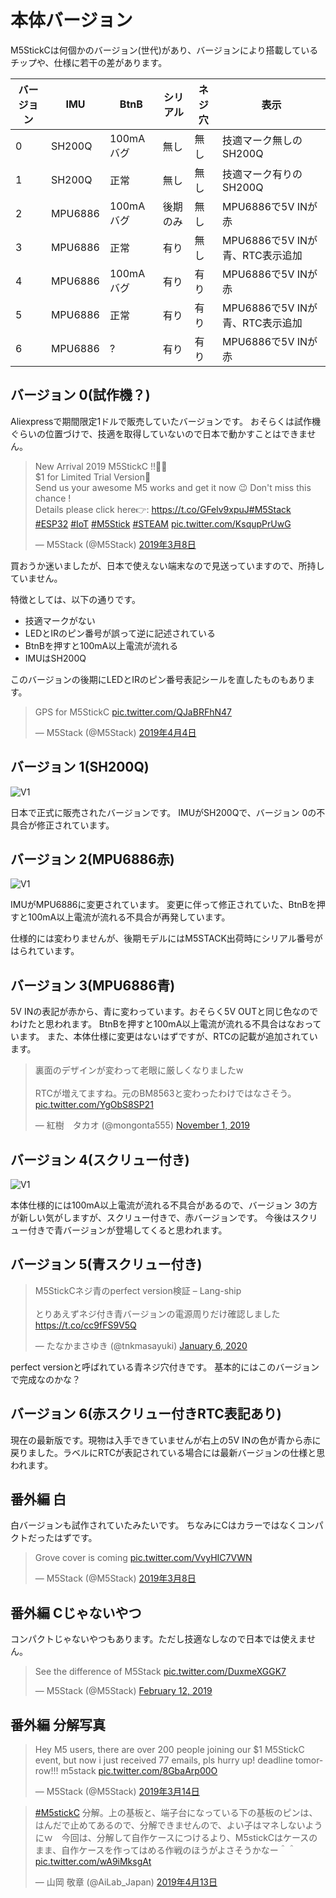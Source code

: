 # 本体バージョン

M5StickCは何個かのバージョン(世代)があり、バージョンにより搭載しているチップや、仕様に若干の差があります。

| バージョン  | IMU     | BtnB      | シリアル | ネジ穴 | 表示                            |
|-------------|---------|-----------|----------|--------|---------------------------------|
| 0           | SH200Q  | 100mAバグ | 無し     | 無し   | 技適マーク無しのSH200Q          |
| 1           | SH200Q  | 正常      | 無し     | 無し   | 技適マーク有りのSH200Q          |
| 2           | MPU6886 | 100mAバグ | 後期のみ | 無し   | MPU6886で5V INが赤              |
| 3           | MPU6886 | 正常      | 有り     | 無し   | MPU6886で5V INが青、RTC表示追加 |
| 4           | MPU6886 | 100mAバグ | 有り     | 有り   | MPU6886で5V INが赤              |
| 5           | MPU6886 | 正常      | 有り     | 有り   | MPU6886で5V INが青、RTC表示追加 |
| 6           | MPU6886 | ?         | 有り     | 有り   | MPU6886で5V INが赤              |

## バージョン 0(試作機？)

Aliexpressで期間限定1ドルで販売していたバージョンです。
おそらくは試作機ぐらいの位置づけで、技適を取得していないので日本で動かすことはできません。

<blockquote class="twitter-tweet" data-lang="ja"><p lang="en" dir="ltr">New Arrival 2019 M5StickC !!🎉🎉 <br>$1 for Limited Trial Version🥳<br>Send us your awesome M5 works and get it now 😉 Don&#39;t miss this chance ! <br>Details please click here👉: <a href="https://t.co/GFelv9xpuJ">https://t.co/GFelv9xpuJ</a><a href="https://twitter.com/hashtag/M5Stack?src=hash&amp;ref_src=twsrc%5Etfw">#M5Stack</a> <a href="https://twitter.com/hashtag/ESP32?src=hash&amp;ref_src=twsrc%5Etfw">#ESP32</a> <a href="https://twitter.com/hashtag/IoT?src=hash&amp;ref_src=twsrc%5Etfw">#IoT</a> <a href="https://twitter.com/hashtag/M5Stick?src=hash&amp;ref_src=twsrc%5Etfw">#M5Stick</a> <a href="https://twitter.com/hashtag/STEAM?src=hash&amp;ref_src=twsrc%5Etfw">#STEAM</a> <a href="https://t.co/KsqupPrUwG">pic.twitter.com/KsqupPrUwG</a></p>&mdash; M5Stack (@M5Stack) <a href="https://twitter.com/M5Stack/status/1103979330848374784?ref_src=twsrc%5Etfw">2019年3月8日</a></blockquote>
<script async src="https://platform.twitter.com/widgets.js" charset="utf-8"></script>

買おうか迷いましたが、日本で使えない端末なので見送っていますので、所持していません。

特徴としては、以下の通りです。

- 技適マークがない
- LEDとIRのピン番号が誤って逆に記述されている
- BtnBを押すと100mA以上電流が流れる
- IMUはSH200Q

このバージョンの後期にLEDとIRのピン番号表記シールを直したものもあります。

<blockquote class="twitter-tweet" data-lang="ja"><p lang="en" dir="ltr">GPS for M5StickC <a href="https://t.co/QJaBRFhN47">pic.twitter.com/QJaBRFhN47</a></p>&mdash; M5Stack (@M5Stack) <a href="https://twitter.com/M5Stack/status/1113753764081610753?ref_src=twsrc%5Etfw">2019年4月4日</a></blockquote>
<script async src="https://platform.twitter.com/widgets.js" charset="utf-8"></script>

## バージョン 1(SH200Q)

![V1](images/V1.jpg)

日本で正式に販売されたバージョンです。
IMUがSH200Qで、バージョン 0の不具合が修正されています。

## バージョン 2(MPU6886赤)

![V1](images/V2.jpg)

IMUがMPU6886に変更されています。
変更に伴って修正されていた、BtnBを押すと100mA以上電流が流れる不具合が再発しています。

仕様的には変わりませんが、後期モデルにはM5STACK出荷時にシリアル番号がはられています。

## バージョン 3(MPU6886青)

5V INの表記が赤から、青に変わっています。おそらく5V OUTと同じ色なのでわけたと思われます。
BtnBを押すと100mA以上電流が流れる不具合はなおっています。
また、本体仕様に変更はないはずですが、RTCの記載が追加されています。

<blockquote class="twitter-tweet"><p lang="ja" dir="ltr">裏面のデザインが変わって老眼に厳しくなりましたw<br><br>RTCが増えてますね。元のBM8563と変わったわけではなさそう。 <a href="https://t.co/YgObS8SP21">pic.twitter.com/YgObS8SP21</a></p>&mdash; 紅樹　タカオ (@mongonta555) <a href="https://twitter.com/mongonta555/status/1190089840169123840?ref_src=twsrc%5Etfw">November 1, 2019</a></blockquote> <script async src="https://platform.twitter.com/widgets.js" charset="utf-8"></script>

## バージョン 4(スクリュー付き)

![V1](images/V4.jpg)

本体仕様的には100mA以上電流が流れる不具合があるので、バージョン 3の方が新しい気がしますが、スクリュー付きで、赤バージョンです。
今後はスクリュー付きで青バージョンが登場してくると思われます。

## バージョン 5(青スクリュー付き)

<blockquote class="twitter-tweet"><p lang="ja" dir="ltr">M5StickCネジ青のperfect version検証 – Lang-ship<br><br>とりあえずネジ付き青バージョンの電源周りだけ確認しました <a href="https://t.co/cc9fFS9V5Q">https://t.co/cc9fFS9V5Q</a></p>&mdash; たなかまさゆき (@tnkmasayuki) <a href="https://twitter.com/tnkmasayuki/status/1214111008156868608?ref_src=twsrc%5Etfw">January 6, 2020</a></blockquote> <script async src="https://platform.twitter.com/widgets.js" charset="utf-8"></script>

perfect versionと呼ばれている青ネジ穴付きです。
基本的にはこのバージョンで完成なのかな？

## バージョン 6(赤スクリュー付きRTC表記あり)

現在の最新版です。現物は入手できていませんが右上の5V INの色が青から赤に戻りました。ラベルにRTCが表記されている場合には最新バージョンの仕様と思われます。

## 番外編 白

白バージョンも試作されていたみたいです。
ちなみにCはカラーではなくコンパクトだったはずです。

<blockquote class="twitter-tweet" data-lang="ja"><p lang="en" dir="ltr">Grove cover is coming <a href="https://t.co/VvyHIC7VWN">pic.twitter.com/VvyHIC7VWN</a></p>&mdash; M5Stack (@M5Stack) <a href="https://twitter.com/M5Stack/status/1103850802450440193?ref_src=twsrc%5Etfw">2019年3月8日</a></blockquote>
<script async src="https://platform.twitter.com/widgets.js" charset="utf-8"></script>

## 番外編 Cじゃないやつ

コンパクトじゃないやつもあります。ただし技適なしなので日本では使えません。

<blockquote class="twitter-tweet"><p lang="en" dir="ltr">See the difference of M5Stack <a href="https://t.co/DuxmeXGGK7">pic.twitter.com/DuxmeXGGK7</a></p>&mdash; M5Stack (@M5Stack) <a href="https://twitter.com/M5Stack/status/1095266372702089216?ref_src=twsrc%5Etfw">February 12, 2019</a></blockquote> <script async src="https://platform.twitter.com/widgets.js" charset="utf-8"></script>

## 番外編 分解写真

<blockquote class="twitter-tweet" data-lang="ja"><p lang="en" dir="ltr">Hey M5 users, there are over 200 people joining our $1 M5StickC event, but now i just received 77 emails, pls hurry up! deadline tomorrow!!! m5stack <a href="https://t.co/8GbaArp00O">pic.twitter.com/8GbaArp00O</a></p>&mdash; M5Stack (@M5Stack) <a href="https://twitter.com/M5Stack/status/1106180742873268224?ref_src=twsrc%5Etfw">2019年3月14日</a></blockquote>
<script async src="https://platform.twitter.com/widgets.js" charset="utf-8"></script>

<blockquote class="twitter-tweet" data-lang="ja"><p lang="ja" dir="ltr"><a href="https://twitter.com/hashtag/M5stickC?src=hash&amp;ref_src=twsrc%5Etfw">#M5stickC</a> 分解。上の基板と、端子台になっている下の基板のピンは、はんだで止めてあるので、分解できませんので、よい子はマネしないようにｗ　今回は、分解して自作ケースにつけるより、M5stickCはケースのまま、自作ケースを作ってはめる作戦のほうがよさそうかなー＾＾ <a href="https://t.co/wA9iMksgAt">pic.twitter.com/wA9iMksgAt</a></p>&mdash; 山岡 敬章 (@AiLab_Japan) <a href="https://twitter.com/AiLab_Japan/status/1117100967822909441?ref_src=twsrc%5Etfw">2019年4月13日</a></blockquote>
<script async src="https://platform.twitter.com/widgets.js" charset="utf-8"></script>

